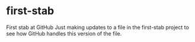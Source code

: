 # first-stab
First stab at GitHub
Just making updates to a file in the first-stab project to see how GitHub handles this version of the file.
